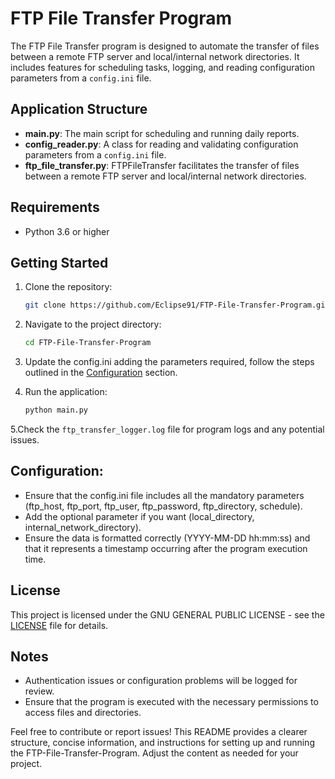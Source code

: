 # FTP File Transfer Program

The FTP File Transfer program is designed to automate the transfer of files between a remote FTP server and local/internal network directories. It includes features for scheduling tasks, logging, and reading configuration parameters from a `config.ini` file.

## Application Structure

- **main.py**: The main script for scheduling and running daily reports.
- **config_reader.py**: A class for reading and validating configuration parameters from a `config.ini` file.
- **ftp_file_transfer.py**: FTPFileTransfer facilitates the transfer of files between a remote FTP server and local/internal network directories.

## Requirements

- Python 3.6 or higher

## Getting Started

1. Clone the repository:

   ```bash
   git clone https://github.com/Eclipse91/FTP-File-Transfer-Program.git
   ```

2. Navigate to the project directory:

   ```bash
   cd FTP-File-Transfer-Program
   ```

3. Update the config.ini adding the parameters required, follow the steps outlined in the [Configuration](#configuration) section.
4. Run the application:

   ```bash
   python main.py
   ```
5.Check the `ftp_transfer_logger.log` file for program logs and any potential issues.

## Configuration:
   - Ensure that the config.ini file includes all the mandatory parameters (ftp_host, ftp_port, ftp_user, ftp_password, ftp_directory, schedule).
   - Add the optional parameter if you want (local_directory, internal_network_directory).
   - Ensure the data is formatted correctly (YYYY-MM-DD hh:mm:ss) and that it represents a timestamp occurring after the program execution time.

## License

This project is licensed under the GNU GENERAL PUBLIC LICENSE - see the [LICENSE](LICENSE) file for details.

## Notes

- Authentication issues or configuration problems will be logged for review.
- Ensure that the program is executed with the necessary permissions to access files and directories.

Feel free to contribute or report issues!
This README provides a clearer structure, concise information, and instructions for setting up and running the FTP-File-Transfer-Program. Adjust the content as needed for your project.

